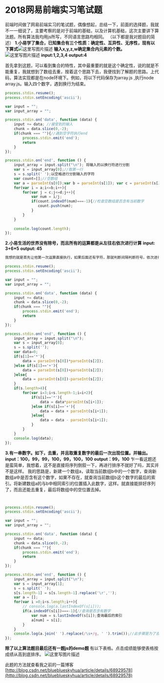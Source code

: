 # 2018网易前端实习笔试题


前端时间做了网易前端实习的笔试题，偶像想起，总结一下，前面的选择题，我就不一一细说了，主要考察的是对于前端的基础，以及计算机基础，这次主要讲下算法题。所有算法我均用js所写，不同语言思路均相同。
（以下都是我对题目的简述）
**1.小易学了集合，已知集合有三个性质：确定性、互异性、无序性，现有以下算式**![这里写图片描述](https://s3.qiufeng.blue/blog/1579506284518.png)
**输入x,y,z,w确定集合内元素的个数。**
![这里写图片描述](https://s3.qiufeng.blue/blog/1579506284561.png)
**input:1,2,3,4**
**output:4**

首先拿到这题，可以看到集合的特性，其中最重要的就是这个确定性，说的就是不能重复，我就想到了数组去重，按着这个思路下去，我便找到了解题的思路。上代码，算法实现都是在node环境下。例如，将以下代码保存为array.js ,执行node  array.js。输入四个数字，遇到换行为结束。

```javascript
process.stdin.resume(); 
process.stdin.setEncoding('ascii'); 

var input = ""; 
var input_array = ""; 

process.stdin.on('data', function (data) { 
    input += data; //接受到的输入
    chunk = data.slice(0,-2);
    if(chunk === ""){//遇到空字符执行end
        process.stdin.emit('end');
        return
    }
}); 

process.stdin.on('end', function () { 
    input_array = input.split("\n"); 将输入的以换行符进行分割
    var s = input_array[0];//取第一行
    s = s.split(' ');以空格进行分割输入的字符
    var count=[];//空数组
    var a = parseInt(s[0]);var b = parseInt(s[1]); var c = parseInt(s[2]);var d = parseInt(s[3]); //保存输入的数字
    for(var i = a;i<=b;i++){
        for(var j = c;j<=d;j++){
            var num = i/j;
            if(count.indexOf(num)===-1){//检查空数组是否含有当前数字
               count.push(num);
            }
        }
    }
    
    console.log(count.length);
});
```

**2.小易生活的世界没有除号，而且所有的运算都是从左往右依次进行计算**
**input: 3+6*5**
**output: 45**

```javascript
我想的就是首先让他第一次运算直接执行，如果后面还有字符，那就判断间隔判断符号，依次进行计算

process.stdin.resume(); 
process.stdin.setEncoding('ascii'); 

var input = ""; 
var input_array = ""; 

process.stdin.on('data', function (data) { 
    input += data; 
    chunk = data.slice(0,-2);
    if(chunk === ""){
        process.stdin.emit('end');
        return
    }
}); 

process.stdin.on('end', function () { 
    input_array = input.split("\n"); 
    var s = input_array[0];
    s = s.split('');
    var data=0;
    if(s[1]=='*'){
    	data = parseInt(s[0])*parseInt(s[2]);
	}else if(s[1]=='+'){
		data = parseInt(s[0])+parseInt(s[2]);
	}else{
		data = parseInt(s[0])-parseInt(s[2]);
	} 
    if(s.length>4){
    	for(var i=3;i<s.length-1;i=i+2){
	    	if(s[i]=='*'){
	    		data = data*parseInt(s[i+1]);
	    	}else if(s[i]=='+'){
	    		data = data + parseInt(s[i+1]);
	    	}else{
	    		data = data - parseInt(s[i+1]);
	    	} 
	    }
    }
    console.log(data);
});


```
**3.有一串数字。如下，去重，并且取重复数字的最后一次出现位置。并输出。**
**input：100，99，99，100，99，100，100**
**output：99，100**
乍一看这题还是蛮简单，我想着，这不是直接将序列倒叙一下，再进行排序不就好了吗，其实并不是这样。
我的思路是，新建一个数组a，读取当前数组b中的一个数字，查询新数组a中是否含有这个数字，如果不存在，就查询当前数组b这个数字的最后的索引。将新建数组a的与b中相同索引的位置插入此数字，这样。就直接能排好序列了，而且还能去重复，最后将数组中的空位置去掉。
```javascript


process.stdin.resume(); 
process.stdin.setEncoding('ascii'); 

var input = ""; 
var input_array = ""; 

process.stdin.on('data', function (data) { 
    input += data; 
    chunk = data.slice(0,-2);
    if(chunk === ""){
        process.stdin.emit('end');
        return
    }
}); 

process.stdin.on('end', function () { 
    input_array = input.split("\n"); 
    var s = input_array[1];
    s = s.split(' ');
    s[s.length-1] = s[s.length-1].replace('\r','');
    var a = [];
    for(var i =0;i<s.length;i++){
    	// console.log(a.lastIndexOf(s[i]));
    	if(a.indexOf(s[i])===-1){//查询是否含有数字
    		var num = s.lastIndexOf(s[i]);查询最后的索引
    		a[num] = s[i];
    	}
    }
    console.log(a.join(' ').replace(/\s+/g, ' ').trim());//此步骤是为了去除空格，为了和最后的输出的格式相同。
});


```

**除了以上算法题目最后还有一题js的demo题**
有以下表格。点击成绩能够使表格按成绩从高到底排序。
![这里写图片描述](https://s3.qiufeng.blue/blog/1579506284511.png)

此题的方法就查看我之前的一篇博客
[http://blog.csdn.net/blueblueskyhua/article/details/68929578](http://blog.csdn.net/blueblueskyhua/article/details/68929578)

